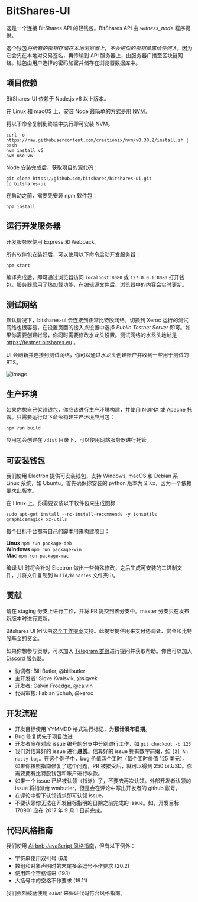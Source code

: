 BitShares-UI
============

这是一个连接 BitShares API 的轻钱包。BitShares API 由 *witness_node* 程序提供。

这个钱包*将所有的密钥存储在本地浏览器上*，*不会把你的密钥暴露给任何人*，因为它会先在本地对交易签名，再传输到 API 服务器上，由服务器广播至区块链网络。钱包由用户选择的密码加密并储存在浏览器数据库中。

## 项目依赖

BitShares-UI 依赖于 Node.js v6 以上版本。

在 Linux 和 macOS 上，安装 Node 最简单的方式是用 [NVM](https://github.com/creationix/nvm)。

将以下命令复制到终端中执行即可安装 NVM。

```
curl -o- https://raw.githubusercontent.com/creationix/nvm/v0.30.2/install.sh | bash
nvm install v6
nvm use v6
```

Node 安装完成后，获取项目的源代码：

```
git clone https://github.com/bitshares/bitshares-ui.git
cd bitshares-ui
```

在启动之前，需要先安装 npm 软件包：

```
npm install
```

## 运行开发服务器

开发服务器使用 Express 和 Webpack。

所有软件包安装好后，可以使用以下命令启动开发服务器：

```
npm start
```

编译完成后，即可通过浏览器访问 `localhost:8080` 或 `127.0.0.1:8080` 打开钱包。服务器启用了热加载功能，在编辑源文件后，浏览器中的内容会实时更新。

## 测试网络

默认情况下，bitshares-ui 会连接到正常比特股网络。切换到 Xeroc 运行的测试网络也很容易，在设置页面的接入点设置中选择 *Public Testnet Server* 即可。如果你需要创建帐号，你同时需要修改水龙头设置。测试网络的水龙头地址是 https://testnet.bitshares.eu 。

UI 会刷新并连接到测试网络，你可以通过水龙头创建账户并收到一些用于测试的 BTS。

![image](https://cloud.githubusercontent.com/assets/6890015/22055747/f8e15e68-dd5c-11e6-84cd-692749b578d8.png)

## 生产环境
如果你想自己架设钱包，你应该进行生产环境构建，并使用 NGINX 或 Apache 托管。只需要运行以下命令构建生产环境应用包：

```
npm run build
```


应用包会创建在 `/dist` 目录下，可以使用网站服务器进行托管。

## 可安装钱包
我们使用 Electron 提供可安装钱包，支持 Windows, macOS 和 Debian 系 Linux 系统，如 Ubuntu。首先确保你安装的 python 版本为 2.7.x，因为一个依赖要求此版本。

在 Linux 上，你需要安装以下软件包来生成图标：

`sudo apt-get install --no-install-recommends -y icnsutils graphicsmagick xz-utils`

每个目标平台都有自己的脚本用来构建项目：

__Linux__
`npm run package-deb`  
__Windows__
`npm run package-win`  
__Mac__
`npm run package-mac`

编译 UI 时将会针对 Electron 做出一些特殊修改，之后生成可安装的二进制文件，并将文件复制到 `build/binaries` 文件夹中。

## 贡献

请在 staging 分支上进行工作，并将 PR 提交到该分支中。master 分支只在发布新版本时进行更新。

Bitshares UI 团队由[这个工作提案](http://www.bitshares.foundation/workers/2017-08-bill-butler)支持。此提案提供用来支付协调者、赏金和比特股基金的资金。

如果你想参与贡献，可以加入 [Telegram 群组](https://t.me/BitSharesDEX)进行提问并获取帮助。你也可以加入 [Discord 服务器](https://discord.gg/GsjQfAJ)。

- 协调者: Bill Butler, @billbutler
- 主开发者: Sigve Kvalsvik, @sigvek
- 开发者: Calvin Froedge, @calvin
- 代码审核: Fabian Schuh, @xeroc

## 开发流程

- 开发目标使用 YYMMDD 格式进行标记，为**预计发布日期**。
- Bug 修复优先于项目改进
- 开发者应在对应 issue 编号的分支中分别进行工作，如 `git checkout -b 123`
- 我们对估算好的 issue 进行**悬赏**。估算好的 issue 拥有数字前缀，如 `[2] An nasty bug`。在这个例子中，bug 价值两个工时（每个工时价值 125 美元）。如果你按照指南修复了这个问题，PR 被接受后，就可以得到 250 bitUSD。你需要拥有比特股钱包和账户进行收款。
- 如果一个 issue 已经被认领（指派）了，不要去再次认领。外部开发者认领的 issue 将指派给 wmbutler，但是会在评论中写出开发者的 github 帐号。
- 在评论中留下认领请求即可认领 issue。
- 不要认领你无法在开发目标指明的日期之前完成的 issue。如，开发目标 170901 应在 2017 年 9 月 1 日前完成。


## 代码风格指南

我们使用 [Airbnb JavaScript 风格指南](https://github.com/airbnb/javascript)，但有以下例外：

- 字符串使用双引号 (6.1)
- 数组和对象声明时的末尾多余逗号不作要求 (20.2)
- 使用四个空格缩进 (19.1)
- 大括号中的空格不作要求 (19.11)

我们强烈鼓励使用 _eslint_ 来保证代码符合风格指南。
